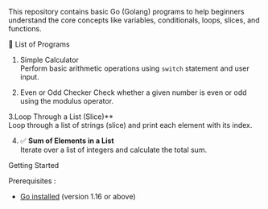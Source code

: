 This repository contains basic Go (Golang) programs to help beginners understand the core concepts like variables, conditionals, loops, slices, and functions.

 📁 List of Programs

1.  Simple Calculator  
   Perform basic arithmetic operations using `switch` statement and user input.

2. Even or Odd Checker 
   Check whether a given number is even or odd using the modulus operator.

3.Loop Through a List (Slice)**  
   Loop through a list of strings (slice) and print each element with its index.

4. ✅ **Sum of Elements in a List**  
   Iterate over a list of integers and calculate the total sum.

Getting Started

 Prerequisites :

- [Go installed](https://go.dev/doc/install) (version 1.16 or above)

